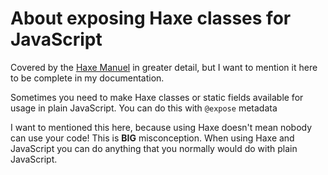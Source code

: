 # About exposing Haxe classes for JavaScript

Covered by the [Haxe Manuel](http://haxe.org/manual/target-javascript-expose.html) in greater detail, but I want to mention it here to be complete in my documentation.


Sometimes you need to make Haxe classes or static fields available for usage in plain JavaScript.
You can do this with `@expose` metadata


I want to mentioned this here, because using Haxe doesn't mean nobody can use your code!
This is __BIG__ misconception. When using Haxe and JavaScript you can do anything that you normally would do with plain JavaScript.
